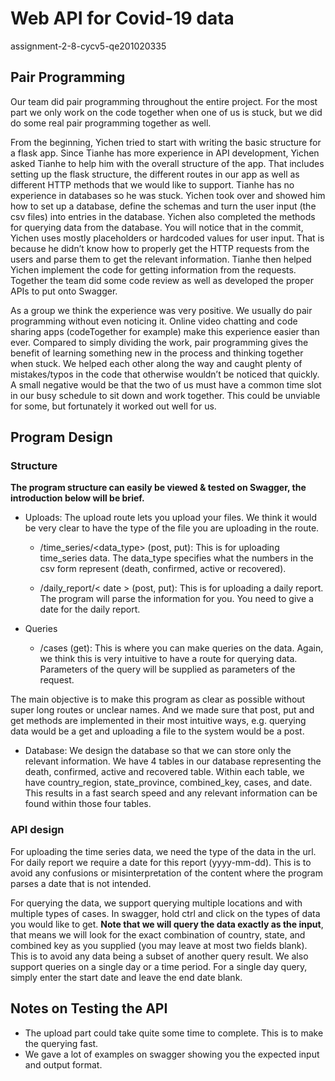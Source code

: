 # Web API for Covid-19 data
assignment-2-8-cycv5-qe201020335
## Pair Programming

Our team did pair programming throughout the entire project. For the most part we only work on the code together when one of us is stuck, but we did do some real pair programming together as well.

From the beginning, Yichen tried to start with writing the basic structure for a flask app. Since Tianhe has more experience in API development, Yichen asked Tianhe to help him with the overall structure of the app. That includes setting up the flask structure, the different routes in our app as well as different HTTP methods that we would like to support. Tianhe has no experience in databases so he was stuck. Yichen took over and showed him how to set up a database, define the schemas and turn the user input (the csv files) into entries in the database. Yichen also completed the methods for querying data from the database. You will notice that in the commit, Yichen uses mostly placeholders or hardcoded values for user input. That is because he didn’t know how to properly get the HTTP requests from the users and parse them to get the relevant information. Tianhe then helped Yichen implement the code for getting information from the requests. Together the team did some code review as well as developed the proper APIs to put onto Swagger.

As a group we think the experience was very positive. We usually do pair programming without even noticing it. Online video chatting and code sharing apps (codeTogether for example) make this experience easier than ever. Compared to simply dividing the work, pair programming gives the benefit of learning something new in the process and thinking together when stuck. We helped each other along the way and caught plenty of mistakes/typos in the code that otherwise wouldn’t be noticed that quickly. A small negative would be that the two of us must have a common time slot in our busy schedule to sit down and work together. This could be unviable for some, but fortunately it worked out well for us.

## Program Design

### Structure
**The program structure can easily be viewed & tested on Swagger, the introduction below will be brief.**
* Uploads: The upload route lets you upload your files. We think it would be very clear to have the type of the file you are uploading in the route.

  * /time_series/<data_type> (post, put):
This is for uploading time_series data. The data_type specifies what the numbers in the csv form represent (death, confirmed, active or recovered).

  * /daily_report/< date > (post, put):
This is for uploading a daily report. The program will parse the information for you. You need to give a date for the daily report.

* Queries
  * /cases (get):
This is where you can make queries on the data. Again, we think this is very intuitive to have a route for querying data. Parameters of the query will be supplied as parameters of the request.

The main objective is to make this program as clear as possible without super long routes or unclear names. And we made sure that post, put and get methods are implemented in their most intuitive ways, e.g. querying data would be a get and uploading a file to the system would be a post.

* Database: We design the database so that we can store only the relevant information. We have 4 tables in our database representing the death, confirmed, active and recovered table. Within each table, we have country_region, state_province, combined_key, cases, and date. This results in a fast search speed and any relevant information can be found within those four tables.

### API design
For uploading the time series data, we need the type of the data in the url. For daily report we require a date for this report (yyyy-mm-dd). This is to avoid any confusions or misinterpretation of the content where the program parses a date that is not intended.

For querying the data, we support querying multiple locations and with multiple types of cases. In swagger, hold ctrl and click on the types of data you would like to get. **Note that we will query the data exactly as the input**, that means we will look for the exact combination of country, state, and combined key as you supplied (you may leave at most two fields blank). This is to avoid any data being a subset of another query result. We also support queries on a single day or a time period. For a single day query, simply enter the start date and leave the end date blank.

## Notes on Testing the API
* The upload part could take quite some time to complete. This is to make the querying fast.
* We gave a lot of examples on swagger showing you the expected input and output format.

